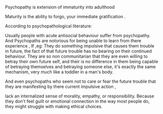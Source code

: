 
Psychopathy is extension of immaturity into adulthood 

Maturity is the ability to forgo, your immediate gratification . 


According to psychopathological literature:

Usually people with acute antisocial behaviour suffer from psychopathy. And
Psychopaths are notorious for being unable to learn from there experience ,
If ,eg: They do something impulsive that causes them trouble in future, the fact of that future trouble has no bearing on their continued behaviour.
They are so non communitarian that they are even willing to betray their own future self, and their is no difference in them being capable of betraying themselves and betraying someone else, it's exactly the same mechanism, 
very much like a toddler in a man's body.

And even psychopaths who seem not to care or fear the future trouble that they are manifesting by there current impulsive action , 

lack an internalized sense of morality, empathy, or responsibility. Because they don't feel guilt or emotional connection in the way most people do, they might struggle with making ethical choices.